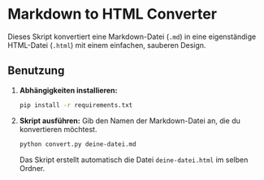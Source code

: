 # Markdown to HTML Converter

Dieses Skript konvertiert eine Markdown-Datei (`.md`) in eine eigenständige HTML-Datei (`.html`) mit einem einfachen, sauberen Design.

## Benutzung

1.  **Abhängigkeiten installieren:**
    ```bash
    pip install -r requirements.txt
    ```

2.  **Skript ausführen:**
    Gib den Namen der Markdown-Datei an, die du konvertieren möchtest.
    ```bash
    python convert.py deine-datei.md
    ```
    Das Skript erstellt automatisch die Datei `deine-datei.html` im selben Ordner.
